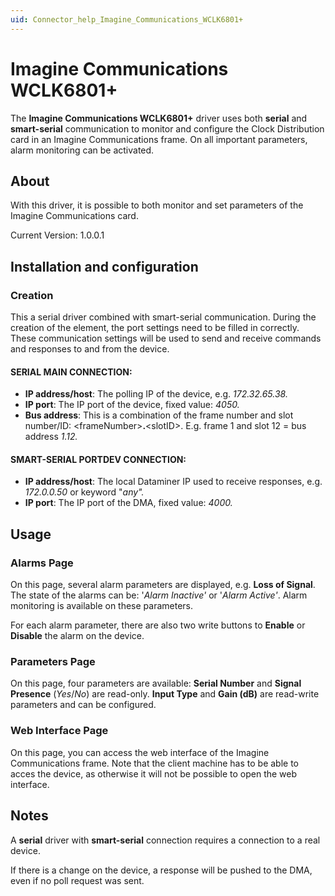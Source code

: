 ```yaml
---
uid: Connector_help_Imagine_Communications_WCLK6801+
---
```


# Imagine Communications WCLK6801+

The **Imagine Communications WCLK6801+** driver uses both **serial** and **smart-serial** communication to monitor and configure the Clock Distribution card in an Imagine Communications frame. On all important parameters, alarm monitoring can be activated.

## About

With this driver, it is possible to both monitor and set parameters of the Imagine Communications card.

Current Version: 1.0.0.1

## Installation and configuration

### Creation

This a serial driver combined with smart-serial communication. During the creation of the element, the port settings need to be filled in correctly. These communication settings will be used to send and receive commands and responses to and from the device.

#### SERIAL MAIN CONNECTION:

- **IP address/host**: The polling IP of the device, e.g. *172.32.65.38.*
- **IP port**: The IP port of the device, fixed value: *4050.*
- **Bus address**: This is a combination of the frame number and slot number/ID: \<frameNumber\>**.**\<slotID\>. E.g. frame 1 and slot 12 = bus address *1.12.*

#### SMART-SERIAL PORTDEV CONNECTION:

- **IP address/host**: The local Dataminer IP used to receive responses, e.g. *172.0.0.50* or keyword "*any".*
- **IP port**: The IP port of the DMA, fixed value: *4000.*

## Usage

### Alarms Page

On this page, several alarm parameters are displayed, e.g. **Loss of Signal**. The state of the alarms can be: '*Alarm Inactive'* or '*Alarm Active'*. Alarm monitoring is available on these parameters.

For each alarm parameter, there are also two write buttons to **Enable** or **Disable** the alarm on the device.

### Parameters Page

On this page, four parameters are available: **Serial Number** and **Signal Presence** (*Yes*/*No*) are read-only. **Input Type** and **Gain (dB)** are read-write parameters and can be configured.

### Web Interface Page

On this page, you can access the web interface of the Imagine Communications frame. Note that the client machine has to be able to acces the device, as otherwise it will not be possible to open the web interface.

## Notes

A **serial** driver with **smart-serial** connection requires a connection to a real device.

If there is a change on the device, a response will be pushed to the DMA, even if no poll request was sent.
